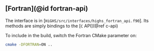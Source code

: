 
## [Fortran](@id fortran-api)

The interface is in
[`HiGHS/src/interfaces/highs_fortran_api.f90`]. Its
methods are simply bindings to the [`C` API](@ref c-api)

To include in the build, switch the Fortran CMake parameter on:
``` bash
cmake -DFORTRAN=ON ..
```